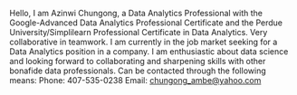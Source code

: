 Hello, I am Azinwi Chungong, a Data Analytics Professional with the Google-Advanced Data Analytics Professional Certificate and the Perdue University/Simplilearn Professional
Certificate in Data Analytics. Very collaborative in teamwork.
I am currently in the job market seeking for a Data Analytics position in a company.
I am enthusiastic about data science and looking forward to collaborating and sharpening skills with other bonafide data professionals.
Can be contacted through the following means:
Phone: 407-535-0238
Email: chungong_ambe@yahoo.com






